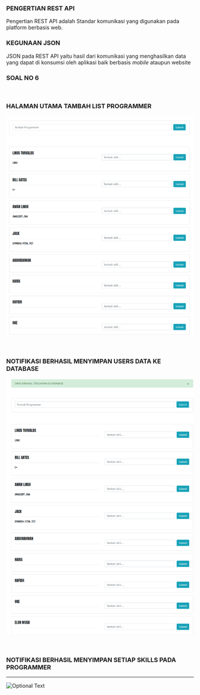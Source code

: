 <h3>PENGERTIAN REST API </h3>
Pengertian REST API adalah Standar komunikasi yang digunakan pada platform berbasis web.
<br>
<h3>KEGUNAAN JSON</h3>
JSON pada REST API yaitu hasil dari komunikasi yang menghasilkan data yang dapat di konsumsi oleh aplikasi baik berbasis <i>mobile</i> ataupun website
<br>
<h3>SOAL NO 6</h3>
<br>
<h3>HALAMAN UTAMA TAMBAH LIST PROGRAMMER</h3>

![Optional Text](images/halaman_utama.png)

<br>
<h3>NOTIFIKASI BERHASIL MENYIMPAN USERS DATA KE DATABASE</h3>

![Optional Text](images/users_programmers.png)

<br>
<h3>NOTIFIKASI BERHASIL MENYIMPAN SETIAP SKILLS PADA PROGRAMMER</h3>
<hr>

![Optional Text](images/skills_programmer.png)

